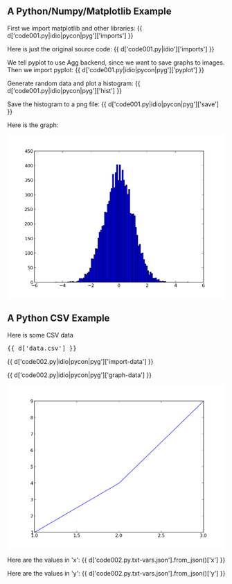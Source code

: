 ## A Python/Numpy/Matplotlib Example

First we import matplotlib and other libraries:
{{ d['code001.py|idio|pycon|pyg']['imports'] }}

Here is just the original source code:
{{ d['code001.py|idio']['imports'] }}

We tell pyplot to use Agg backend, since we want to save graphs to images. Then we import pyplot:
{{ d['code001.py|idio|pycon|pyg']['pyplot'] }}

Generate random data and plot a histogram:
{{ d['code001.py|idio|pycon|pyg']['hist'] }}

Save the histogram to a png file:
{{ d['code001.py|idio|pycon|pyg']['save'] }}

Here is the graph:

![A Histogram](pyplot-hist-example.png)

## A Python CSV Example

Here is some CSV data

<pre>
{{ d['data.csv'] }}
</pre>

{{ d['code002.py|idio|pycon|pyg']['import-data'] }}

{{ d['code002.py|idio|pycon|pyg']['graph-data'] }}

![xy plot from csv data](pyplot-xy-example.png)

Here are the values in 'x':
{{ d['code002.py.txt-vars.json'].from_json()['x'] }}

Here are the values in 'y':
{{ d['code002.py.txt-vars.json'].from_json()['y'] }}
